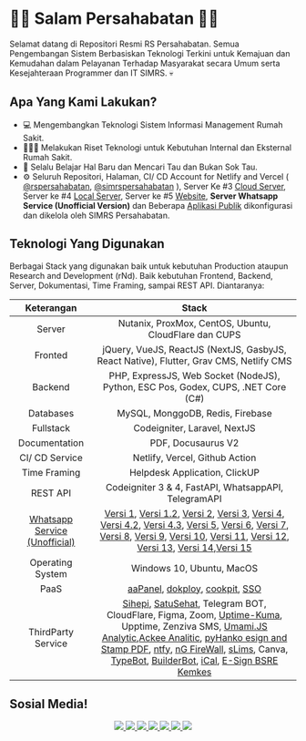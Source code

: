 # 👋🏼 Salam Persahabatan 👋🏼

Selamat datang di Repositori Resmi RS Persahabatan. Semua Pengembangan Sistem Berbasiskan Teknologi Terkini untuk Kemajuan dan Kemudahan dalam Pelayanan Terhadap Masyarakat secara Umum serta Kesejahteraan Programmer dan IT SIMRS. 💀

## Apa Yang Kami Lakukan?
- 💻 Mengembangkan Teknologi Sistem Informasi Management Rumah Sakit.
- 👨🏼‍🏫 Melakukan Riset Teknologi untuk Kebutuhan Internal dan Eksternal Rumah Sakit.
- 🌱 Selalu Belajar Hal Baru dan Mencari Tau dan Bukan Sok Tau.
- ⚙️ Seluruh Repositori, Halaman, CI/ CD Account for Netlify and Vercel ( [@rspersahabatan](https://github.com/rspersahabatan), [@simrspersahabatan](https://github.com/simrspersahabatan) ), Server Ke #3 [Cloud Server](https://persahabatan.co.id), Server ke #4 [Local Server](https://dev.persahabatan.co.id), Server ke #5 [Website](https://rspersahabatan.co.id), **Server Whatsapp Service (Unofficial Version)** dan Beberapa [Aplikasi Publik](https://github.com/rsuppersahabatan#aplikasi-publik) dikonfigurasi dan dikelola oleh SIMRS Persahabatan.

## Teknologi Yang Digunakan
Berbagai Stack yang digunakan baik untuk kebutuhan Production ataupun Research and Development (rNd). Baik kebutuhan Frontend, Backend, Server, Dokumentasi, Time Framing, sampai REST API. Diantaranya:

| Keterangan | Stack |
| :---: | :---: |
| Server | Nutanix, ProxMox, CentOS, Ubuntu, CloudFlare dan CUPS | 
| Fronted | jQuery, VueJS, ReactJS (NextJS, GasbyJS, React Native), Flutter, Grav CMS, Netlify CMS|
| Backend | PHP, ExpressJS, Web Socket (NodeJS), Python, ESC Pos, Godex, CUPS, .NET Core (C#) |
| Databases | MySQL, MonggoDB, Redis, Firebase |
| Fullstack | Codeigniter, Laravel, NextJS |
| Documentation | PDF, Docusaurus V2 | 
| CI/ CD Service | Netlify, Vercel, Github Action | 
| Time Framing | Helpdesk Application, ClickUP |
| REST API | Codeigniter 3 & 4, FastAPI, WhatsappAPI, TelegramAPI |
| [Whatsapp Service (Unofficial)](https://uptime.persahabatan.co.id/status/wa) | [Versi 1](https://go.topidesta.my.id/v1), [Versi 1.2](http://go.topidesta.my.id/v1-2), [Versi 2](https://go.topidesta.my.id/v2), [Versi 3](https://go.topidesta.my.id/v3), [Versi 4](https://go.topidesta.my.id/v4), [Versi 4.2](http://go.topidesta.my.id/v4-2), [Versi 4.3](http://go.topidesta.my.id/v4-3), [Versi 5](http://go.topidesta.my.id/v5), [Versi 6](http://go.topidesta.my.id/v6), [Versi 7](http://go.topidesta.my.id/v7), [Versi 8](http://go.topidesta.my.id/v8), [Versi 9](http://go.topidesta.my.id/tiket-wa), [Versi 10](http://go.topidesta.my.id/v10), [Versi 11](https://github.com/rsuppersahabatan/ckptw-wabot), [Versi 12](https://github.com/rsuppersahabatan/WhaticketSaas), [Versi 13](http://go.topidesta.my.id/v13), [Versi 14](http://go.topidesta.my.id/v14),[Versi 15](http://go.topidesta.my.id/v15)
| Operating System | Windows 10, Ubuntu, MacOS | 
| PaaS | [aaPanel](https://github.com/rsuppersahabatan/aaPanel), [dokploy](https://github.com/rsuppersahabatan/dokploy), [cookpit](https://github.com/rsuppersahabatan/cockpit), [SSO](https://github.com/rsuppersahabatan/keycloak)|
| ThirdParty Service | [Sihepi](https://sihepi.kemkes.go.id/), [SatuSehat](https://satusehat.kemkes.go.id/platform/docs/id/playbook/), Telegram BOT, CloudFlare, Figma, Zoom, [Uptime-Kuma](http://go.topidesta.my.id/kuma), Upptime, Zenziva SMS, [Umami.JS Analytic](https://github.com/simrspersahabatan/umami),[Ackee Analitic](http://go.topidesta.my.id/ackee), [pyHanko esign and Stamp PDF](http://go.topidesta.my.id/stamp-pdf), [ntfy](https://github.com/rsuppersahabatan/ntfy), [nG FireWall](https://github.com/rsuppersahabatan/nG-SetEnvIf), [sLims](https://github.com/rsuppersahabatan/erepository.rspersahabatan.co.id), Canva, [TypeBot](http://go.topidesta.my.id/bot-1), [BuilderBot](http://go.topidesta.my.id/bot-2), [iCal](http://go.topidesta.my.id/icalendars), [E-Sign BSRE Kemkes](https://github.com/rsuppersahabatan/E-Sign-BSrE-PHP) |


## Sosial Media!
<p align='center'>
  <a href="https://twitter.com/rs_persahabatan">
    <img src="https://img.shields.io/static/v1?label=Twitter&message=RS%20PERSAHABATAN&color=blue&style=for-the-badge&logo=twitter&logoColor=white" />
  </a>
  <a href="https://instagram.com/rsuppersahabatan">
    <img src="https://img.shields.io/static/v1?label=Instagram&message=RS%20PERSAHABATAN&color=blue&style=for-the-badge&logo=instagram&logoColor=white" />
  </a>
  <a href="https://youtube.com/rsuppersahabatan">
    <img src="https://img.shields.io/static/v1?label=Youtube&message=RS%20PERSAHABATAN&color=blue&style=for-the-badge&logo=youtube&logoColor=red" />
  </a>
  <a href="https://facebook.com/rsuppersahabatan">
    <img src="https://img.shields.io/static/v1?label=Facebook&message=RS%20PERSAHABATAN&color=blue&style=for-the-badge&logo=facebook&logoColor=white" />
  </a>  
  <a href="https://tiktok.com/rsuppersahabatan">
    <img src="https://img.shields.io/static/v1?label=Tiktok&message=RS%20PERSAHABATAN&color=blue&style=for-the-badge&logo=tiktok&logoColor=blue" />
  </a>
  <a href="https://www.linkedin.com/company/rsup-persahabatan/">
    <img src="https://img.shields.io/static/v1?label=LinkedIn&message=RS%20Persahabatan&color=0072b1&style=for-the-badge&logo=linkedin&logoColor=white" />
  </a>
    <a href="https://www.github.com/rsuppersahabatan/">
    <img src="https://img.shields.io/static/v1?label=Github&message=RS%20Persahabatan&color=0088c1&style=for-the-badge&logo=github&logoColor=white" />
  </a>
</p>

